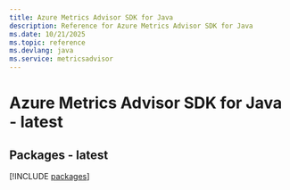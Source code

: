```yaml
---
title: Azure Metrics Advisor SDK for Java
description: Reference for Azure Metrics Advisor SDK for Java
ms.date: 10/21/2025
ms.topic: reference
ms.devlang: java
ms.service: metricsadvisor
---
```

# Azure Metrics Advisor SDK for Java - latest
## Packages - latest
[!INCLUDE [packages](metrics-advisor-index.md)]